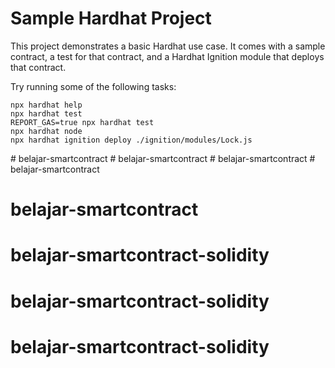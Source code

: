 # Sample Hardhat Project

This project demonstrates a basic Hardhat use case. It comes with a sample contract, a test for that contract, and a Hardhat Ignition module that deploys that contract.

Try running some of the following tasks:

```shell
npx hardhat help
npx hardhat test
REPORT_GAS=true npx hardhat test
npx hardhat node
npx hardhat ignition deploy ./ignition/modules/Lock.js
```
#   b e l a j a r - s m a r t c o n t r a c t  
 #   b e l a j a r - s m a r t c o n t r a c t  
 #   b e l a j a r - s m a r t c o n t r a c t  
 # belajar-smartcontract
# belajar-smartcontract
# belajar-smartcontract-solidity
# belajar-smartcontract-solidity
# belajar-smartcontract-solidity
